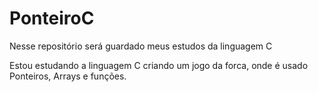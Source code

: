 # PonteiroC

Nesse repositório será guardado meus estudos da linguagem C

Estou estudando a linguagem C criando um jogo da forca, onde é usado Ponteiros, Arrays e funções.
